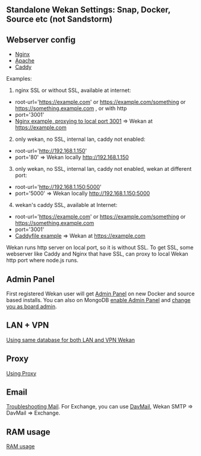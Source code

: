 ## Standalone Wekan Settings: Snap, Docker, Source etc (not Sandstorm)

## Webserver config
* [Nginx](https://github.com/wekan/wekan/wiki/Nginx-Webserver-Config)
* [Apache](https://github.com/wekan/wekan/wiki/Apache)
* [Caddy](https://github.com/wekan/wekan/wiki/Caddy-Webserver-Config)

Examples:

1) nginx SSL or without SSL, available at internet:
- root-url='https://example.com'   or https://example.com/something or https://something.example.com , or with http
- port='3001'
- [Nginx example, proxying to local port 3001](https://github.com/wekan/wekan/wiki/Nginx-Webserver-Config)
=> Wekan at https://example.com

2) only wekan, no SSL, internal lan, caddy not enabled:
- root-url='http://192.168.1.150'
- port='80'
=> Wekan locally http://192.168.1.150

3) only wekan, no SSL, internal lan, caddy not enabled, wekan at different port:
- root-url='http://192.168.1.150:5000'
- port='5000'
=> Wekan locally http://192.168.1.150:5000

4) wekan's caddy SSL, available at Internet:
- root-url='https://example.com'   or https://example.com/something or https://something.example.com
- port='3001'
- [Caddyfile example](https://github.com/wekan/wekan-snap/wiki/Install#7-replace-first-top-line-of-text-with-subdomainexamplecomsuburl-without-any-beginning-of-httphttps)
=> Wekan at https://example.com

Wekan runs http server on local port, so it is without SSL. To get SSL, some webserver like Caddy and Nginx that have SSL, can proxy to local Wekan http port where node.js runs.

## Admin Panel

First registered Wekan user will get [Admin Panel](https://github.com/wekan/wekan/wiki/Features) on new
Docker and source based installs. You can also on MongoDB 
[enable Admin Panel](https://github.com/wekan/wekan/blob/master/CHANGELOG.md#v0111-rc2-2017-03-05-wekan-prerelease) and [change you as board admin](https://github.com/wekan/wekan/issues/1060#issuecomment-310545976).

## LAN + VPN

[Using same database for both LAN and VPN Wekan](https://github.com/wekan/wekan-mongodb/blob/master/docker-compose.yml#L86-L100)

## Proxy

[Using Proxy](https://github.com/wekan/wekan/issues/1480)

## Email

[Troubleshooting Mail](https://github.com/wekan/wekan/wiki/Troubleshooting-Mail). For Exchange, you can use [DavMail](http://davmail.sourceforge.net), Wekan SMTP => DavMail => Exchange.

## RAM usage

[RAM usage](https://github.com/wekan/wekan/issues/1088#issuecomment-311843230)